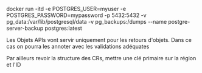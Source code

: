 docker run -itd -e POSTGRES_USER=myuser -e POSTGRES_PASSWORD=mypassword -p 5432:5432 -v pg_data:/var/lib/postgresql/data -v pg_backups:/dumps --name postgre-server-backup postgres:latest

Les Objets APIs vont servir uniquement pour les retours d'objets.
Dans ce cas on pourra les annoter avec les validations adéquates

Par ailleurs revoir la structure des CRs, mettre une clé primaire sur la région et l'ID
